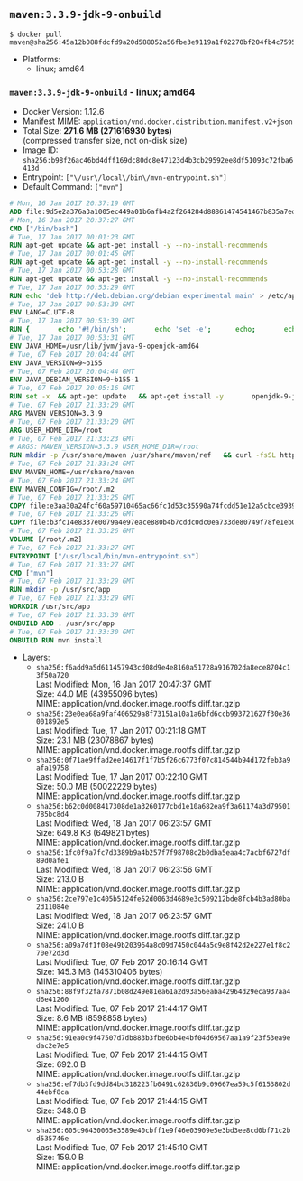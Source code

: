 ## `maven:3.3.9-jdk-9-onbuild`

```console
$ docker pull maven@sha256:45a12b088fdcfd9a20d588052a56fbe3e9119a1f02270bf204fb4c7595bfc473
```

-	Platforms:
	-	linux; amd64

### `maven:3.3.9-jdk-9-onbuild` - linux; amd64

-	Docker Version: 1.12.6
-	Manifest MIME: `application/vnd.docker.distribution.manifest.v2+json`
-	Total Size: **271.6 MB (271616930 bytes)**  
	(compressed transfer size, not on-disk size)
-	Image ID: `sha256:b98f26ac46bd4dff169dc80dc8e47123d4b3cb29592ee8df51093c72fba6413d`
-	Entrypoint: `["\/usr\/local\/bin\/mvn-entrypoint.sh"]`
-	Default Command: `["mvn"]`

```dockerfile
# Mon, 16 Jan 2017 20:37:19 GMT
ADD file:9d5e2a376a3a1005ec449a01b6afb4a2f264284d88861474541467b835a7edfc in / 
# Mon, 16 Jan 2017 20:37:27 GMT
CMD ["/bin/bash"]
# Tue, 17 Jan 2017 00:01:23 GMT
RUN apt-get update && apt-get install -y --no-install-recommends 		ca-certificates 		curl 		wget 	&& rm -rf /var/lib/apt/lists/*
# Tue, 17 Jan 2017 00:01:45 GMT
RUN apt-get update && apt-get install -y --no-install-recommends 		bzr 		git 		mercurial 		openssh-client 		subversion 				procps 	&& rm -rf /var/lib/apt/lists/*
# Tue, 17 Jan 2017 00:53:28 GMT
RUN apt-get update && apt-get install -y --no-install-recommends 		bzip2 		unzip 		xz-utils 	&& rm -rf /var/lib/apt/lists/*
# Tue, 17 Jan 2017 00:53:29 GMT
RUN echo 'deb http://deb.debian.org/debian experimental main' > /etc/apt/sources.list.d/experimental.list
# Tue, 17 Jan 2017 00:53:30 GMT
ENV LANG=C.UTF-8
# Tue, 17 Jan 2017 00:53:30 GMT
RUN { 		echo '#!/bin/sh'; 		echo 'set -e'; 		echo; 		echo 'dirname "$(dirname "$(readlink -f "$(which javac || which java)")")"'; 	} > /usr/local/bin/docker-java-home 	&& chmod +x /usr/local/bin/docker-java-home
# Tue, 17 Jan 2017 00:53:31 GMT
ENV JAVA_HOME=/usr/lib/jvm/java-9-openjdk-amd64
# Tue, 07 Feb 2017 20:04:44 GMT
ENV JAVA_VERSION=9~b155
# Tue, 07 Feb 2017 20:04:44 GMT
ENV JAVA_DEBIAN_VERSION=9~b155-1
# Tue, 07 Feb 2017 20:05:16 GMT
RUN set -x 	&& apt-get update 	&& apt-get install -y 		openjdk-9-jdk-headless="$JAVA_DEBIAN_VERSION" 	&& rm -rf /var/lib/apt/lists/* 	&& [ "$JAVA_HOME" = "$(docker-java-home)" ]
# Tue, 07 Feb 2017 21:33:20 GMT
ARG MAVEN_VERSION=3.3.9
# Tue, 07 Feb 2017 21:33:20 GMT
ARG USER_HOME_DIR=/root
# Tue, 07 Feb 2017 21:33:23 GMT
# ARGS: MAVEN_VERSION=3.3.9 USER_HOME_DIR=/root
RUN mkdir -p /usr/share/maven /usr/share/maven/ref   && curl -fsSL http://apache.osuosl.org/maven/maven-3/$MAVEN_VERSION/binaries/apache-maven-$MAVEN_VERSION-bin.tar.gz     | tar -xzC /usr/share/maven --strip-components=1   && ln -s /usr/share/maven/bin/mvn /usr/bin/mvn
# Tue, 07 Feb 2017 21:33:24 GMT
ENV MAVEN_HOME=/usr/share/maven
# Tue, 07 Feb 2017 21:33:24 GMT
ENV MAVEN_CONFIG=/root/.m2
# Tue, 07 Feb 2017 21:33:25 GMT
COPY file:e3aa30a24fcf60a59710465ac66fc1d53c35590a74fcdd51e12a5cbce393904b in /usr/local/bin/mvn-entrypoint.sh 
# Tue, 07 Feb 2017 21:33:26 GMT
COPY file:b3fc14e8337e0079a4e97eace880b4b7cddc0dc0ea733de80749f78fe1eb089a in /usr/share/maven/ref/ 
# Tue, 07 Feb 2017 21:33:26 GMT
VOLUME [/root/.m2]
# Tue, 07 Feb 2017 21:33:27 GMT
ENTRYPOINT ["/usr/local/bin/mvn-entrypoint.sh"]
# Tue, 07 Feb 2017 21:33:27 GMT
CMD ["mvn"]
# Tue, 07 Feb 2017 21:33:29 GMT
RUN mkdir -p /usr/src/app
# Tue, 07 Feb 2017 21:33:29 GMT
WORKDIR /usr/src/app
# Tue, 07 Feb 2017 21:33:30 GMT
ONBUILD ADD . /usr/src/app
# Tue, 07 Feb 2017 21:33:30 GMT
ONBUILD RUN mvn install
```

-	Layers:
	-	`sha256:f6add9a5d611457943cd08d9e4e8160a51728a916702da8ece8704c13f50a720`  
		Last Modified: Mon, 16 Jan 2017 20:47:37 GMT  
		Size: 44.0 MB (43955096 bytes)  
		MIME: application/vnd.docker.image.rootfs.diff.tar.gzip
	-	`sha256:23e0ea68a9faf406529a8f73151a10a1a6bfd6ccb993721627f30e36001892e5`  
		Last Modified: Tue, 17 Jan 2017 00:21:18 GMT  
		Size: 23.1 MB (23078867 bytes)  
		MIME: application/vnd.docker.image.rootfs.diff.tar.gzip
	-	`sha256:0f71ae9ffad2ee14617f1f7b5f26c6773f07c814544b94d172feb3a9afa19758`  
		Last Modified: Tue, 17 Jan 2017 00:22:10 GMT  
		Size: 50.0 MB (50022229 bytes)  
		MIME: application/vnd.docker.image.rootfs.diff.tar.gzip
	-	`sha256:b62c0d008417308de1a3260177cbd1e10a682ea9f3a61174a3d79501785bc8d4`  
		Last Modified: Wed, 18 Jan 2017 06:23:57 GMT  
		Size: 649.8 KB (649821 bytes)  
		MIME: application/vnd.docker.image.rootfs.diff.tar.gzip
	-	`sha256:1fc0f9a7fc7d3389b9a4b257f7f98708c2b0dba5eaa4c7acbf6727df89d0afe1`  
		Last Modified: Wed, 18 Jan 2017 06:23:56 GMT  
		Size: 213.0 B  
		MIME: application/vnd.docker.image.rootfs.diff.tar.gzip
	-	`sha256:2ce797e1c405b5124fe52d0063d4689e3c509212bde8fcb4b3ad80ba2d11084e`  
		Last Modified: Wed, 18 Jan 2017 06:23:57 GMT  
		Size: 241.0 B  
		MIME: application/vnd.docker.image.rootfs.diff.tar.gzip
	-	`sha256:a09a7df1f08e49b203964a8c09d7450c044a5c9e8f42d2e227e1f8c270e72d3d`  
		Last Modified: Tue, 07 Feb 2017 20:16:14 GMT  
		Size: 145.3 MB (145310406 bytes)  
		MIME: application/vnd.docker.image.rootfs.diff.tar.gzip
	-	`sha256:88f9f32fa7871b08d249e81ea61a2d93a56eaba42964d29eca937aa4d6e41260`  
		Last Modified: Tue, 07 Feb 2017 21:44:17 GMT  
		Size: 8.6 MB (8598858 bytes)  
		MIME: application/vnd.docker.image.rootfs.diff.tar.gzip
	-	`sha256:91ea0c9f47507d7db883b3fbe6bb4e4bf04d69567aa1a9f23f53ea9edac2e7e5`  
		Last Modified: Tue, 07 Feb 2017 21:44:15 GMT  
		Size: 692.0 B  
		MIME: application/vnd.docker.image.rootfs.diff.tar.gzip
	-	`sha256:ef7db3fd9dd84bd318223fb0491c62830b9c09667ea59c5f6153802d44ebf8ca`  
		Last Modified: Tue, 07 Feb 2017 21:44:15 GMT  
		Size: 348.0 B  
		MIME: application/vnd.docker.image.rootfs.diff.tar.gzip
	-	`sha256:605c96430065e3589e40cbff1e9f46e03909e5e3bd3ee8cd0bf71c2bd535746e`  
		Last Modified: Tue, 07 Feb 2017 21:45:10 GMT  
		Size: 159.0 B  
		MIME: application/vnd.docker.image.rootfs.diff.tar.gzip
